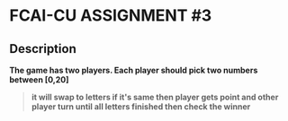 # FCAI-CU ASSIGNMENT #3

## Description  <br />
**The game has two players. Each player should pick two numbers between [0,20] <br />**
> **it will swap to letters if it's same then player gets point and other player turn until all letters finished then check the winner**
